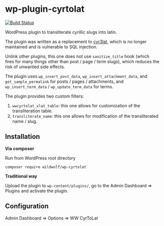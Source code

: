 # wp-plugin-cyrtolat

[![Build Status](https://travis-ci.org/sjinks/wp-plugin-cyrtolat.svg?branch=master)](https://travis-ci.org/sjinks/wp-plugin-cyrtolat)

WordPress plugin to transliterate cyrillic slugs into latin.

The plugin was written as a replacement to [cyr3lat](https://wordpress.org/plugins/cyr3lat/),
which is no longer maintained and is vulnerable to SQL injection.

Unlink other plugins, this one does not use `sanitize_title` hook (which fires for many things
other than post / page / term slugs), which reduces the risk of unwanted side effects.

The plugin uses `wp_insert_post_data`, `wp_insert_attachment_data`, and `get_sample_permalink`
for posts / pages / attachments, and `wp_insert_term_data` / `wp_update_term_data` for terms.

The plugin provides two custom filters:
1. `wwcyrtolat_xlat_table`: this one allows for customization of the transliteration table.
2. `transliterate_name`: this one allows for modification of the transliterated name / slug.

## Installation

**Via composer**

Run from WordPress root directory

```
composer require wildwolf/wp-cyrtolat
```

**Traditional way**

Upload the plugin to `wp-content/plugins/`, go to the Admin Dashboard => Plugins and activate the plugin.

## Configuration

Admin Dashboard => Options => WW CyrToLat
